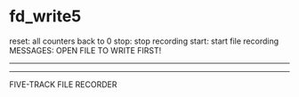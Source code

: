 # fd_write5 



 

 

reset: all counters back to 0
stop: stop recording
start: start file recording
MESSAGES:
OPEN FILE TO WRITE FIRST!
***********************************************************
***********************************************************
FIVE-TRACK FILE RECORDER


 
